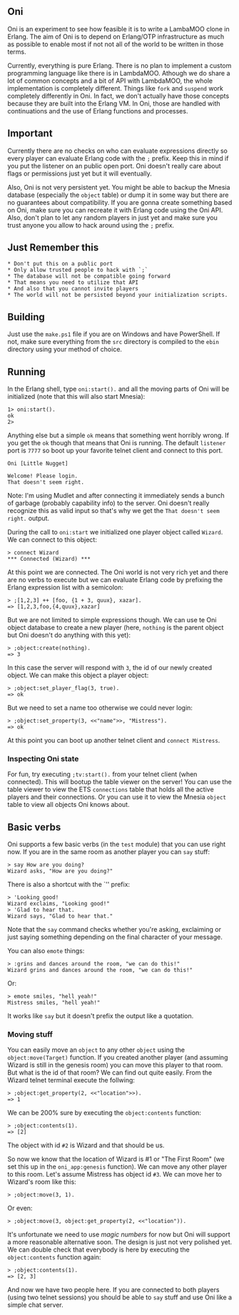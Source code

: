 ## Oni
Oni is an experiment to see how feasible it is to write a LambaMOO clone in Erlang. The aim of Oni is to depend on Erlang/OTP infrastructure as much as possible to enable most if not not all of the world to be written in those terms. 

Currently, everything is pure Erlang. There is no plan to implement a custom programming language like there is in LambdaMOO. Athough we do share a lot of common concepts and a bit of API with LambdaMOO, the whole implementation is completely different. Things like `fork` and `suspend` work completely differently in Oni. In fact, we don't actually have those concepts because they are built into the Erlang VM. In Oni, those are handled with continuations and the use of Erlang functions and processes.

## Important
Currently there are no checks on who can evaluate expressions directly so every player can evaluate Erlang code with the `;` prefix. Keep this in mind if you put the listener on an public open port. Oni doesn't really care about flags or permissions just yet but it will eventually.

Also, Oni is not very persistent yet. You might be able to backup the Mnesia database (especially the `object` table) or dump it in some way but there are no guarantees about compatibility. If you are gonna create something based on Oni, make sure you can recreate it with Erlang code using the Oni API. Also, don't plan to let any random players in just yet and make sure you trust anyone you allow to hack around using the `;` prefix.

## Just Remember this

    * Don't put this on a public port
    * Only allow trusted people to hack with `;`
    * The database will not be compatible going forward
    * That means you need to utilize that API
    * And also that you cannot invite players
    * The world will not be persisted beyond your initialization scripts.

## Building
Just use the `make.ps1` file if you are on Windows and have PowerShell. If not, make sure everything from the `src` directory is compiled to the `ebin` directory using your method of choice.

## Running
In the Erlang shell, type `oni:start().` and all the moving parts of Oni will be initialized (note that this will also start Mnesia):

    1> oni:start().
    ok
    2>

Anything else but a simple `ok` means that something went horribly wrong. If you get the `ok` though that means that Oni is running. The default `listener` port is `7777` so boot up your favorite telnet client and connect to this port.

    Oni [Little Nugget]

    Welcome! Please login.
    That doesn't seem right.

Note: I'm using Mudlet and after connecting it immediately sends a bunch of garbage (probably capability info) to the server. Oni doesn't really recognize this as valid input so that's why we get the `That doesn't seem right.` output.

During the call to `oni:start` we initialized one player object called `Wizard`. We can connect to this object:

    > connect Wizard
    *** Connected (Wizard) ***

At this point we are connected. The Oni world is not very rich yet and there are no verbs to execute but we can evaluate Erlang code by prefixing the Erlang expression list with a semicolon:

    > ;[1,2,3] ++ [foo, {1 + 3, quux}, xazar].
    => [1,2,3,foo,{4,quux},xazar]

But we are not limited to simple expressions though. We can use te Oni object database to create a new player (here, `nothing` is the parent object but Oni doesn't do anything with this yet):

    > ;object:create(nothing).
    => 3

In this case the server will respond with `3`, the id of our newly created object. We can make this object a player object:

    > ;object:set_player_flag(3, true).
    => ok

But we need to set a name too otherwise we could never login:

    > ;object:set_property(3, <<"name">>, "Mistress").
    => ok

At this point you can boot up another telnet client and `connect Mistress`.

### Inspecting Oni state
For fun, try executing `;tv:start().` from your telnet client (when connected). This will bootup the table viewer on the server! You can use the table viewer to view the ETS `connections` table that holds all the active players and their connections. Or you can use it to view the Mnesia `object` table to view all objects Oni knows about.

## Basic verbs
Oni supports a few basic verbs (in the `test` module) that you can use right now. If you are in the same room as another player you can `say` stuff:

    > say How are you doing?
    Wizard asks, "How are you doing?"

There is also a shortcut with the `'' prefix:

    > 'Looking good!
    Wizard exclaims, "Looking good!"
    > 'Glad to hear that.
    Wizard says, "Glad to hear that."

Note that the `say` command checks whether you're asking, exclaiming or just saying something depending on the final character of your message.

You can also `emote` things:

    > :grins and dances around the room, "we can do this!"
    Wizard grins and dances around the room, "we can do this!"

Or:
    
    > emote smiles, "hell yeah!"
    Mistress smiles, "hell yeah!"

It works like `say` but it doesn't prefix the output like a quotation.

### Moving stuff
You can easily move an `object` to any other `object` using the `object:move(Target)` function. If you created another player (and assuming Wizard is still in the genesis room) you can move this player to that room. But what is the id of that room? We can find out quite easily. From the Wizard telnet terminal execute the follwing:

    > ;object:get_property(2, <<"location">>).
    => 1

We can be 200% sure by executing the `object:contents` function:

    > ;object:contents(1).
    => [2]

The object with id `#2` is Wizard and that should be us.

So now we know that the location of Wizard is #1 or "The First Room" (we set this up in the `oni_app:genesis` function). We can move any other player to this room. Let's assume Mistress has object id `#3`. We can move her to Wizard's room like this:

    > ;object:move(3, 1).

Or even:
    
    > ;object:move(3, object:get_property(2, <<"location")).

It's unfortunate we need to use _magic numbers_ for now but Oni will support a more reasonable alternative soon. The design is just not very polished yet. We can double check that everybody is here by executing the `object:contents` function again:

    > ;object:contents(1).
    => [2, 3]

And now we have two people here. If you are connected to both players (using two telnet sessions) you should be able to `say` stuff and use Oni like a simple chat server. 